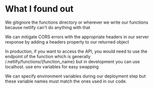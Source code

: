 # What I found out

We gitignore the functions directory or wherever we write our functions because netlify can't do anything with that

We can mitigate CORS errors with the appropriate headers in our server response by adding a headers property to our returned object

In production, if you want to access the API, you would need to use the endpoint of the function which is generally /.netlify/functions/{function_name} but in development you can use localhost. use env variables for easy swapping

We can specify environment variables during our deployment step but these variable names must match the ones used in our code.
